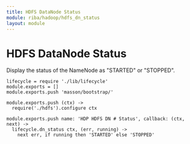 ```yaml
---
title: HDFS DataNode Status
module: riba/hadoop/hdfs_dn_status
layout: module
---
```


# HDFS DataNode Status

Display the status of the NameNode as "STARTED" or "STOPPED".

    lifecycle = require './lib/lifecycle'
    module.exports = []
    module.exports.push 'masson/bootstrap/'

    module.exports.push (ctx) ->
      require('./hdfs').configure ctx

    module.exports.push name: 'HDP HDFS DN # Status', callback: (ctx, next) ->
      lifecycle.dn_status ctx, (err, running) ->
        next err, if running then 'STARTED' else 'STOPPED'
